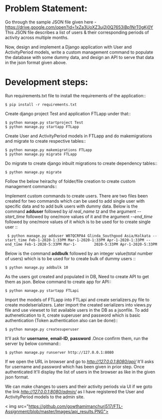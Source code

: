 
# Problem Statement:

Go through the sample JSON file given here -
https://drive.google.com/open?id=1xZa3UoXZ3uj2j0Q7653iBp1NrT0gKj0Y
This JSON file describes a list of users &amp; their corresponding periods of activity across
multiple months.

Now, design and implement a Django application with User and ActivityPeriod models, write
a custom management command to populate the database with some dummy data, and design
an API to serve that data in the json format given above.


# Development steps:

  Run requirements.txt file to install the requirements of the application::

    $ pip install -r requirements.txt

  Create django project Test and application FTLapp under that::
  
    $ python manage.py startproject Test
    $ python manage.py startapp FTLapp
    
  Create User and ActivityPeriod models in FTLapp and do makemigrations and migrate to create respective tables::
  
    $ python manage.py makemigrations FTLapp
    $ python manage.py migrate FTLapp
    
  Do migrate to create django inbuilt migrations to create dependency tables::
  
    $ python manage.py migrate
    
  Follow the below heirachy of folder/file creation to create custom management commands::
   
  Implement custom commands to create users. There are two files been created for two commands which can be used to add single user with specific data and to add bulk users with   dummy data. 
  Below is the command **adduser** followed by *id* *real_name* *tz* and the argument *--start_time* followed by one/more values of it and the argument *--end_time*               followed by one/more values of it which is to be used for to create single user ::
  
     $ python manage.py adduser W07QCRPA4 Glinda_Southgood Asia/Kolkata --start_time Feb-1-2020-1:33PM Mar-1-2020-1:33PM Apr-1-2020-1:33PM --end_time Feb-1-2020-5:33PM Mar-1-        2020-5:33PM Apr-1-2020-5:33PM
     
  Below is the command **addbulk** followed by an integer value(total number of users) which is to be used for to create bulk of dummy users ::   
  
    $ python manage.py addbulk 10
    
  As the users got created and populated in DB, Need to create API to get them as json. Below command to create app for API::
  
    $ python manage.py startapp FTLapi
    
  Import the models of FTLapp into FTLapi and create serializers.py file to create modelserializers. Later import the created serializers into views.py file and use viewset to     list available users in the DB as a jsonfile. To add authenetication to it, create superuser and password which is basic authentication (Token authentication also can be         done)::
  
    $ python manage.py createsuperuser
    
  It'll ask for **username**, **email-ID**, **password** .Once confirm them, run the server by below command::
  
    $ python manage.py runserver http://127.0.0.1:8080
  
  If we open the URL in browser and go to *http://127.0.0.1:8080/api/* It'll asks for username and password which has been given in prior step. Once authenticated It'll display   the list of users in the browser as like in the given json format. 
  
  We can make changes to users and their activity periods via UI if we goto the link *http://127.0.0.1:8080/admin/* as I have registered the User and ActivityPeriod models to     the admin site.
     
< img src="https://github.com/gowthamimanchuri517/FTL-Assignment/blob/master/Images/api_results.PNG">
